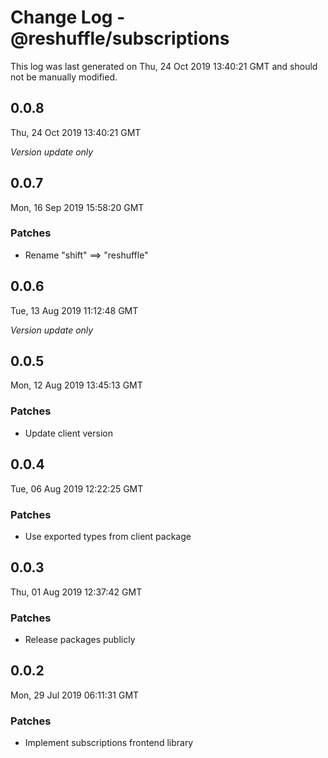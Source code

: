 # Change Log - @reshuffle/subscriptions

This log was last generated on Thu, 24 Oct 2019 13:40:21 GMT and should not be manually modified.

## 0.0.8
Thu, 24 Oct 2019 13:40:21 GMT

*Version update only*

## 0.0.7
Mon, 16 Sep 2019 15:58:20 GMT

### Patches

- Rename "shift" ==> "reshuffle"

## 0.0.6
Tue, 13 Aug 2019 11:12:48 GMT

*Version update only*

## 0.0.5
Mon, 12 Aug 2019 13:45:13 GMT

### Patches

- Update client version

## 0.0.4
Tue, 06 Aug 2019 12:22:25 GMT

### Patches

- Use exported types from client package

## 0.0.3
Thu, 01 Aug 2019 12:37:42 GMT

### Patches

- Release packages publicly

## 0.0.2
Mon, 29 Jul 2019 06:11:31 GMT

### Patches

- Implement subscriptions frontend library

